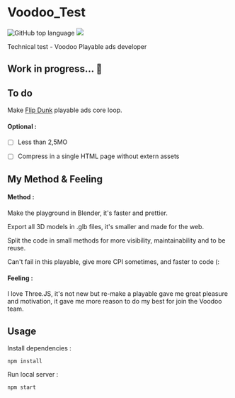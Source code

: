 # Voodoo_Test

![GitHub top language](https://img.shields.io/github/languages/top/sboez/Voodoo_Test) <img src="https://img.shields.io/badge/three.js-r117-orange">


Technical test - Voodoo Playable ads developer

## Work in progress... :construction:


## To do

Make [Flip Dunk](https://apps.apple.com/fr/app/flip-dunk/id1459811607) playable ads core loop.


#### Optional :

- [ ] Less than 2,5MO
- [ ] Compress in a single HTML page without extern assets


## My Method & Feeling

#### Method :

Make the playground in Blender, it's faster and prettier.

Export all 3D models in .glb files, it's smaller and made for the web.

Split the code in small methods for more visibility, maintainability and to be reuse.

Can't fail in this playable, give more CPI sometimes, and faster to code (:

#### Feeling :

I love Three.JS, it's not new but re-make a playable gave me great pleasure and motivation, it gave me more reason to do my best for join the Voodoo team.


## Usage

Install dependencies :
```
npm install
```

Run local server :
```
npm start
```

